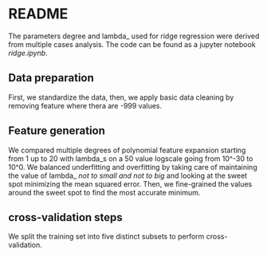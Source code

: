 # README

The parameters degree and lambda\_ used for ridge regression were derived from multiple cases analysis. The code can be found as a jupyter notebook _ridge.ipynb_.

## Data preparation
First, we standardize the data, then, we apply basic data cleaning by removing feature where thera are -999 values.

## Feature generation
We compared multiple degrees of polynomial feature expansion starting from 1 up to 20 with lambda\_s on a 50 value logscale going from 10^-30 to 10^0. We balanced underfitting and overfitting by taking care of maintaining the value of lambda\_ _not to small and not to big_ and looking at the sweet spot minimizing the mean squared error. Then, we fine-grained the values around the sweet spot to find the most accurate minimum.

## cross-validation steps
We split the training set into five distinct subsets to perform cross-validation.
